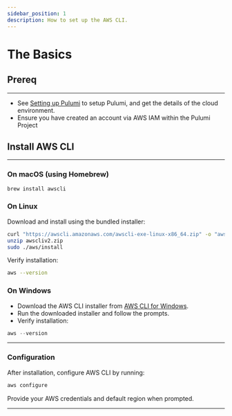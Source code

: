 ```yaml
---
sidebar_position: 1
description: How to set up the AWS CLI.
---
```


# The Basics

## Prereq
---
- See [Setting up Pulumi](../../03-guides/01-setup-local-environment/05-pulumi.md) to setup Pulumi, and get the details of the cloud environment.
- Ensure you have created an account via AWS IAM within the Pulumi Project

## Install AWS CLI
---
### On macOS (using Homebrew)

```bash
brew install awscli
```

### On Linux

Download and install using the bundled installer:

```bash
curl "https://awscli.amazonaws.com/awscli-exe-linux-x86_64.zip" -o "awscliv2.zip"
unzip awscliv2.zip
sudo ./aws/install
```

Verify installation:

```bash
aws --version
```

### On Windows

- Download the AWS CLI installer from [AWS CLI for Windows](https://docs.aws.amazon.com/cli/latest/userguide/getting-started-install.html).
- Run the downloaded installer and follow the prompts.
- Verify installation:

```powershell
aws --version
```

---

### Configuration

After installation, configure AWS CLI by running:

```bash
aws configure
```

Provide your AWS credentials and default region when prompted.

---

